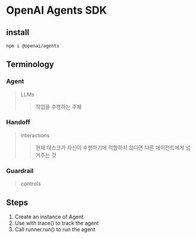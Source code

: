 # OpenAI Agents SDK

## install

```sh
npm i @openai/agents
```

## Terminology

### Agent

> LLMs
>
> > 작업을 수행하는 주체

### Handoff

> interactions
>
> > 현재 태스크가 자신이 수행하기에 적합하지 않다면 다른 에이전트에게 넘겨주는 것

### Guardrail

> controls

## Steps

1. Create an instance of Agent
2. Use with trace() to track the agent
3. Call runner.run() to run the agent
